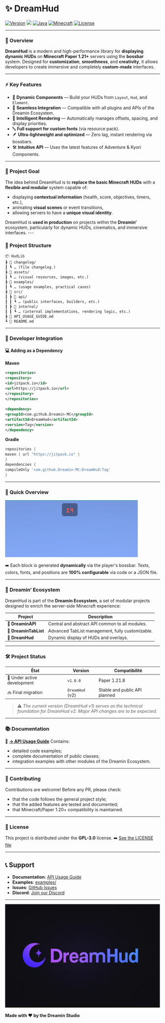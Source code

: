 # ✨ DreamHud

[![Version](https://img.shields.io/badge/version-1.0.0-blue.svg)](https://github.com/dreamin/dreamintablist)
[![](https://jitpack.io/v/Dreamin-MC/DreamHud.svg)](https://jitpack.io/#Dreamin-MC/DreamHud)
[![Java](https://img.shields.io/badge/java-21-orange.svg)](https://www.oracle.com/java/)
[![Minecraft](https://img.shields.io/badge/minecraft-1.21.8-green.svg)](https://www.minecraft.net/)
[![License](https://img.shields.io/badge/license-GPL-lightgrey.svg)](LICENSE)

---

### 🧠 Overview

**DreamHud** is a modern and high-performance library for **displaying dynamic HUDs** on **Minecraft Paper 1.21+** servers using the **bossbar** system.
Designed for **customization**, **smoothness**, and **creativity**, it allows developers to create immersive and completely **custom-made** interfaces.

---

### ⚡ Key Features

- 🎨 **Dynamic Components** — Build your HUDs from `Layout`, `Hud`, and `Element`.
- 🧩 **Seamless Integration** — Compatible with all plugins and APIs of the Dreamin Ecosystem.
- 🧠 **Intelligent Rendering** — Automatically manages offsets, spacing, and display priorities.
- 🔤 **Full support for custom fonts** (via resource pack).
- 🪶 **Ultra-lightweight and optimized** — Zero lag, instant rendering via bossbars.
- 🛠️ **Intuitive API** — Uses the latest features of Adventure & Kyori Components.

---

### 🧭 Project Goal

The idea behind DreamHud is to **replace the basic Minecraft HUDs** with a **flexible and modular** system capable of:
- displaying **contextual information** (health, score, objectives, timers, etc.),
- animating **visual scenes** or event transitions,
- allowing servers to have a **unique visual identity**.

DreamHud is **used in production** on projects within the **Dreamin'** ecosystem, particularly for dynamic HUDs, cinematics, and immersive interfaces. ---

### 🧱 Project Structure

```
📦 HudLib
┣ 📁 changelog/
┃ ┗ … (file changelog.)
┣ 📁 assets/
┃ ┗ … (visual resources, images, etc.)
┣ 📁 examples/
┃ ┗ … (usage examples, practical cases)
┣ 📁 src/
┃ ┣ 📁 api/
┃ ┃ ┗ … (public interfaces, builders, etc.)
┃ ┣ 📁 internal/
┃ ┃ ┗ … (internal implementations, rendering logic, etc.)
┣ 📄 API_USAGE_GUIDE.md
┗ 📄 README.md
```

---

### 🧩 Developer Integration

#### 💻 Adding as a Dependency

**Maven**
```xml
<repositories>
<repository>
<id>jitpack.io</id>
<url>https://jitpack.io</url>
</repository>
</repositories>

<dependency>
<groupId>com.github.Dreamin-MC</groupId>
<artifactId>DreamHud</artifactId>
<version>Tag</version>
</dependency>
```

**Gradle**
```groovy
repositories {
maven { url "https://jitpack.io" }
}
dependencies {
compileOnly 'com.github.Dreamin-MC:DreamHud:Tag'
}
```

---

### 🚀 Quick Overview

![Banner](/assets/image.png)

➡️ Each block is generated **dynamically** via the player's bossbar.
Texts, colors, fonts, and positions are **100% configurable** via code or a JSON file.

---

### 🧃 Dreamin’ Ecosystem

DreamHud is part of the **Dreamin Ecosystem**, a set of modular projects designed to enrich the server-side Minecraft experience:

| Project | Description |
|--------|--------------|
| 🧠 **DreaminAPI** | Central and abstract API common to all modules. |
| 💬 **DreaminTabList** | Advanced TabList management, fully customizable. |
| 🌈 **DreamHud** | Dynamic display of HUDs and overlays. |

---

### 🛠️ Project Status

| État | Version        | Compatibilité             |
|------|----------------|---------------------------|
| 🧪 Under active development | `v1.0.0`       | Paper 1.21.8              |
| 🔜 Final migration | `DreamHud` (v2) | Stable and public API planned |

> ⚠️ *The current version (DreamHud v1) serves as the technical foundation for DreamHud v2.
Major API changes are to be expected.*

---

### 📚 Documentation

📘 **[→ API Usage Guide](API_USAGE_GUIDE.md)**
Contains:
- detailed code examples;
- complete documentation of public classes;
- integration examples with other modules of the Dreamin Ecosystem.

---

### 🤝 Contributing

Contributions are welcome!
Before any PR, please check:
- that the code follows the general project style;
- that the added features are tested and documented;
- that Minecraft/Paper 1.20+ compatibility is maintained.

---

### 📄 License

This project is distributed under the **GPL-3.0** license.
➡️ [See the LICENSE file](LICENSE)

---

## 📞 Support

- **Documentation**: [API Usage Guide](API_USAGE_GUIDE.md)
- **Examples**: [examples/](examples/)
- **Issues**: [GitHub Issues](https://github.com/dreamin/dreamhud/issues)
- **Discord**: [Join our Discord](https://discord.gg/dreamin)

---

![Banner](/assets/banner.png)

**Made with ❤️ by the Dreamin Studio**

